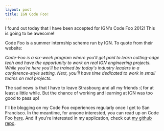 ```yaml
---
layout: post
title: IGN Code Foo!
---
```


I found out today that I have been accepted for IGN's Code Foo 2012! This is going to be awesome!

Code Foo is a summer internship scheme run by IGN. To quote from their website:

*Code-Foo is a six-week program where you'll get paid to learn cutting-edge tech and have the opportunity to work on real IGN engineering projects. While you're here you'll be trained by today's industry leaders in a conference-style setting. Next, you'll have time dedicated to work in small teams on real projects.*

The sad news is that I have to leave Strasbourg and all my friends :( for at least a little while. But the chance of working and learning at IGN was too good to pass up!

I'll be blogging on my Code Foo experiences regularly once I get to San Francisco. In the meantime, for anyone interested, you can read up on Code Foo [here](http://code.ign.com/foo). And if you're interested in my application, check out [my github repo](http://github.com/nic/ign).